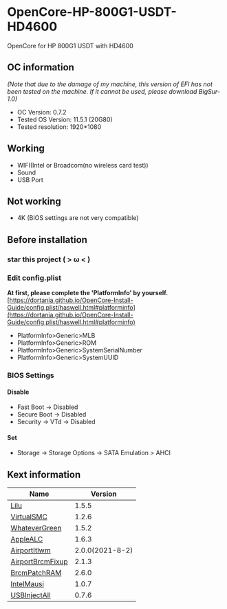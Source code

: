 <!--
 * @Date: 2021-04-29 14:08:06
 * @LastEditors: LemoFire
 * @LastEditTime: 2021-08-03 14:33:20
 * @FilePath: /undefined/Users/lemofire/Documents/git/OpenCore-HP-800G1-USDT-HD4600/README.md
-->

# OpenCore-HP-800G1-USDT-HD4600

OpenCore for HP 800G1 USDT with HD4600

## OC information
*(Note that due to the damage of my machine, this version of EFI has not been tested on the machine. If it cannot be used, please download BigSur-1.0)*
- OC Version: 0.7.2
- Tested OS Version: 11.5.1 (20G80)
- Tested resolution: 1920\*1080

## Working

- WIFI(Intel or Broadcom(no wireless card test))
- Sound
- USB Port

## Not working

- 4K (BIOS settings are not very compatible)

## Before installation

### star this project ( > ω < )

### Edit config.plist

**At first, please complete the 'PlatformInfo' by yourself.** [https://dortania.github.io/OpenCore-Install-Guide/config.plist/haswell.html#platforminfo](https://dortania.github.io/OpenCore-Install-Guide/config.plist/haswell.html#platforminfo)

- PlatformInfo>Generic>MLB
- PlatformInfo>Generic>ROM
- PlatformInfo>Generic>SystemSerialNumber
- PlatformInfo>Generic>SystemUUID

### BIOS Settings

#### Disable

- Fast Boot -> Disabled
- Secure Boot -> Disabled
- Security -> VTd -> Disabled

#### Set

- Storage -> Storage Options -> SATA Emulation > AHCI

## Kext information

| Name                                                                | Version         |
| ------------------------------------------------------------------- | --------------- |
| [Lilu](https://github.com/acidanthera/Lilu)                         | 1.5.5           |
| [VirtualSMC](https://github.com/acidanthera/VirtualSMC)             | 1.2.6           |
| [WhateverGreen](https://github.com/acidanthera/WhateverGreen)       | 1.5.2           |
| [AppleALC](https://github.com/acidanthera/AppleALC)                 | 1.6.3           |
| [AirportItlwm](https://github.com/OpenIntelWireless/itlwm)          | 2.0.0(2021-8-2) |
| [AirportBrcmFixup](https://github.com/acidanthera/AirportBrcmFixup) | 2.1.3           |
| [BrcmPatchRAM](https://github.com/acidanthera/BrcmPatchRAM)         | 2.6.0           |
| [IntelMausi](https://github.com/acidanthera/IntelMausi)             | 1.0.7           |
| [USBInjectAll](https://github.com/Sniki/OS-X-USB-Inject-All)        | 0.7.6           |
